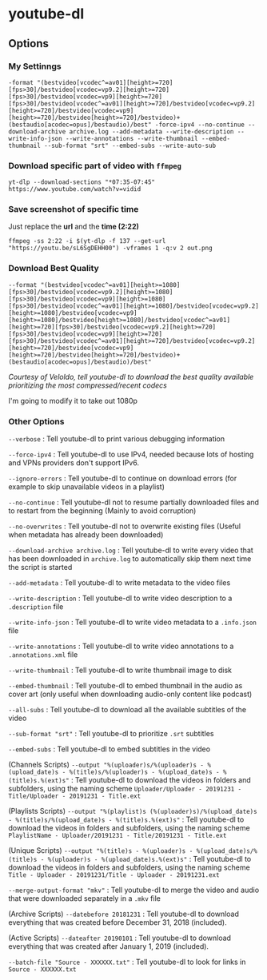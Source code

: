 # youtube-dl

## Options

### My Settinngs

```shell
-format "(bestvideo[vcodec^=av01][height>=720][fps>30]/bestvideo[vcodec=vp9.2][height>=720][fps>30]/bestvideo[vcodec=vp9][height>=720][fps>30]/bestvideo[vcodec^=av01][height>=720]/bestvideo[vcodec=vp9.2][height>=720]/bestvideo[vcodec=vp9][height>=720]/bestvideo[height>=720]/bestvideo)+(bestaudio[acodec=opus]/bestaudio)/best" -force-ipv4 --no-continue --download-archive archive.log --add-metadata --write-description --write-info-json --write-annotations --write-thumbnail --embed-thumbnail --sub-format "srt" --embed-subs --write-auto-sub
```

### Download specific part of video with `ffmpeg`

```shell
yt-dlp --download-sections "*07:35-07:45" https://www.youtube.com/watch?v=vidid
```

### Save screenshot of specific time

Just replace the **url** and the **time (2:22)**

```shell
ffmpeg -ss 2:22 -i $(yt-dlp -f 137 --get-url "https://youtu.be/sL6SgDEHH00") -vframes 1 -q:v 2 out.png
```

### Download Best Quality

```shell
--format "(bestvideo[vcodec^=av01][height>=1080][fps>30]/bestvideo[vcodec=vp9.2][height>=1080][fps>30]/bestvideo[vcodec=vp9][height>=1080][fps>30]/bestvideo[vcodec^=av01][height>=1080]/bestvideo[vcodec=vp9.2][height>=1080]/bestvideo[vcodec=vp9][height>=1080]/bestvideo[height>=1080]/bestvideo[vcodec^=av01][height>=720][fps>30]/bestvideo[vcodec=vp9.2][height>=720][fps>30]/bestvideo[vcodec=vp9][height>=720][fps>30]/bestvideo[vcodec^=av01][height>=720]/bestvideo[vcodec=vp9.2][height>=720]/bestvideo[vcodec=vp9][height>=720]/bestvideo[height>=720]/bestvideo)+(bestaudio[acodec=opus]/bestaudio)/best"
```
_Courtesy of Veloldo, tell youtube-dl to download the best quality available prioritizing the most compressed/recent codecs_

I'm going to modify it to take out 1080p

### Other Options

`--verbose` : Tell youtube\-dl to print various debugging information

`--force-ipv4` : Tell youtube\-dl to use IPv4, needed because lots of hosting and VPNs providers don't support IPv6.

`--ignore-errors` : Tell youtube\-dl to continue on download errors (for example to skip unavailable videos in a playlist)

`--no-continue` : Tell youtube\-dl not to resume partially downloaded files and to restart from the beginning (Mainly to avoid corruption)

`--no-overwrites` : Tell youtube\-dl not to overwrite existing files (Useful when metadata has already been downloaded)

`--download-archive archive.log` : Tell youtube\-dl to write every video that has been downloaded in `archive.log` to automatically skip them next time the script is started

`--add-metadata` : Tell youtube\-dl to write metadata to the video files

`--write-description` : Tell youtube\-dl to write video description to a `.description` file

`--write-info-json` : Tell youtube\-dl to write video metadata to a `.info.json` file

`--write-annotations` : Tell youtube\-dl to write video annotations to a `.annotations.xml` file

`--write-thumbnail` : Tell youtube\-dl to write thumbnail image to disk

`--embed-thumbnail` : Tell youtube\-dl to embed thumbnail in the audio as cover art (only useful when downloading audio\-only content like podcast)

`--all-subs` : Tell youtube\-dl to download all the available subtitles of the video

`--sub-format "srt"` : Tell youtube\-dl to prioritize `.srt` subtitles

`--embed-subs` : Tell youtube\-dl to embed subtitles in the video

(Channels Scripts) `--output "%(uploader)s/%(uploader)s - %(upload_date)s - %(title)s/%(uploader)s - %(upload_date)s - %(title)s.%(ext)s"` : Tell youtube\-dl to download the videos in folders and subfolders, using the naming scheme `Uploader/Uploader - 20191231 - Title/Uploader - 20191231 - Title.ext`

(Playlists Scripts) `--output "%(playlist)s (%(uploader)s)/%(upload_date)s - %(title)s/%(upload_date)s - %(title)s.%(ext)s"` : Tell youtube\-dl to download the videos in folders and subfolders, using the naming scheme `PlaylistName - Uploader/20191231 - Title/20191231 - Title.ext`

(Unique Scripts) `--output "%(title)s - %(uploader)s - %(upload_date)s/%(title)s - %(uploader)s - %(upload_date)s.%(ext)s"` : Tell youtube\-dl to download the videos in folders and subfolders, using the naming scheme `Title - Uploader - 20191231/Title - Uploader - 20191231.ext`

`--merge-output-format "mkv"` : Tell youtube\-dl to merge the video and audio that were downloaded separately in a `.mkv` file

(Archive Scripts) `--datebefore 20181231` : Tell youtube\-dl to download everything that was created before December 31, 2018 (included).

(Active Scripts) `--dateafter 20190101` : Tell youtube\-dl to download everything that was created after January 1, 2019 (included).

`--batch-file "Source - XXXXXX.txt"` : Tell youtube\-dl to look for links in `Source - XXXXXX.txt`
